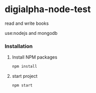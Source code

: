 
<h1>digialpha-node-test</h1>

<p>read and write books</p>
<p>use:nodejs and mongodb<p>


### Installation

1. Install NPM packages
   ```sh
   npm install
   ```
2. start project
   ```sh
   npm start
   ```
